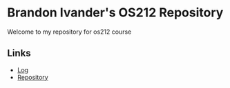 # Brandon Ivander's OS212 Repository
Welcome to my repository for os212 course
## Links
* [Log](https://raw.githubusercontent.com/veloraine/os212/master/TXT/mylog.txt)
* [Repository](https://github.com/veloraine/os212/)
